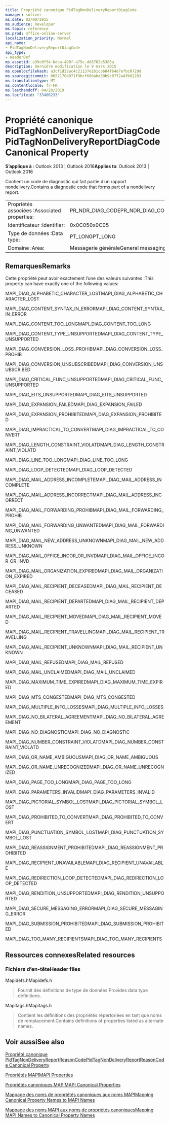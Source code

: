 ```yaml
---
title: Propriété canonique PidTagNonDeliveryReportDiagCode
manager: soliver
ms.date: 03/09/2015
ms.audience: Developer
ms.topic: reference
ms.prod: office-online-server
localization_priority: Normal
api_name:
- PidTagNonDeliveryReportDiagCode
api_type:
- HeaderDef
ms.assetid: a39c0f54-bdca-498f-a75c-dd8702e5385a
description: Dernière modification le 9 mars 2015
ms.openlocfilehash: a3cf1d32ac4c21137e1b1cbb04f64d7efbc0729d
ms.sourcegitcommit: 8657170d071f9bcf680aba50b9c07f2a4fb82283
ms.translationtype: MT
ms.contentlocale: fr-FR
ms.lasthandoff: 04/28/2019
ms.locfileid: "33406233"
---
```

# <a name="pidtagnondeliveryreportdiagcode-canonical-property"></a><span data-ttu-id="c26cc-103">Propriété canonique PidTagNonDeliveryReportDiagCode</span><span class="sxs-lookup"><span data-stu-id="c26cc-103">PidTagNonDeliveryReportDiagCode Canonical Property</span></span>

  
  
<span data-ttu-id="c26cc-104">**S’applique à** : Outlook 2013 | Outlook 2016</span><span class="sxs-lookup"><span data-stu-id="c26cc-104">**Applies to**: Outlook 2013 | Outlook 2016</span></span> 
  
<span data-ttu-id="c26cc-105">Contient un code de diagnostic qui fait partie d’un rapport nondelivery.</span><span class="sxs-lookup"><span data-stu-id="c26cc-105">Contains a diagnostic code that forms part of a nondelivery report.</span></span>
  
|||
|:-----|:-----|
|<span data-ttu-id="c26cc-106">Propriétés associées :</span><span class="sxs-lookup"><span data-stu-id="c26cc-106">Associated properties:</span></span>  <br/> |<span data-ttu-id="c26cc-107">PR_NDR_DIAG_CODE</span><span class="sxs-lookup"><span data-stu-id="c26cc-107">PR_NDR_DIAG_CODE</span></span>  <br/> |
|<span data-ttu-id="c26cc-108">Identificateur :</span><span class="sxs-lookup"><span data-stu-id="c26cc-108">Identifier:</span></span>  <br/> |<span data-ttu-id="c26cc-109">0x0C05</span><span class="sxs-lookup"><span data-stu-id="c26cc-109">0x0C05</span></span>  <br/> |
|<span data-ttu-id="c26cc-110">Type de données :</span><span class="sxs-lookup"><span data-stu-id="c26cc-110">Data type:</span></span>  <br/> |<span data-ttu-id="c26cc-111">PT_LONG</span><span class="sxs-lookup"><span data-stu-id="c26cc-111">PT_LONG</span></span>  <br/> |
|<span data-ttu-id="c26cc-112">Domaine :</span><span class="sxs-lookup"><span data-stu-id="c26cc-112">Area:</span></span>  <br/> |<span data-ttu-id="c26cc-113">Messagerie générale</span><span class="sxs-lookup"><span data-stu-id="c26cc-113">General messaging</span></span>  <br/> |
   
## <a name="remarks"></a><span data-ttu-id="c26cc-114">Remarques</span><span class="sxs-lookup"><span data-stu-id="c26cc-114">Remarks</span></span>

<span data-ttu-id="c26cc-115">Cette propriété peut avoir exactement l’une des valeurs suivantes :</span><span class="sxs-lookup"><span data-stu-id="c26cc-115">This property can have exactly one of the following values:</span></span>
  
<span data-ttu-id="c26cc-116">MAPI_DIAG_ALPHABETIC_CHARACTER_LOST</span><span class="sxs-lookup"><span data-stu-id="c26cc-116">MAPI_DIAG_ALPHABETIC_CHARACTER_LOST</span></span> 
  
> 
    
<span data-ttu-id="c26cc-117">MAPI_DIAG_CONTENT_SYNTAX_IN_ERROR</span><span class="sxs-lookup"><span data-stu-id="c26cc-117">MAPI_DIAG_CONTENT_SYNTAX_IN_ERROR</span></span> 
  
> 
    
<span data-ttu-id="c26cc-118">MAPI_DIAG_CONTENT_TOO_LONG</span><span class="sxs-lookup"><span data-stu-id="c26cc-118">MAPI_DIAG_CONTENT_TOO_LONG</span></span> 
  
> 
    
<span data-ttu-id="c26cc-119">MAPI_DIAG_CONTENT_TYPE_UNSUPPORTED</span><span class="sxs-lookup"><span data-stu-id="c26cc-119">MAPI_DIAG_CONTENT_TYPE_UNSUPPORTED</span></span> 
  
> 
    
<span data-ttu-id="c26cc-120">MAPI_DIAG_CONVERSION_LOSS_PROHIB</span><span class="sxs-lookup"><span data-stu-id="c26cc-120">MAPI_DIAG_CONVERSION_LOSS_PROHIB</span></span> 
  
> 
    
<span data-ttu-id="c26cc-121">MAPI_DIAG_CONVERSION_UNSUBSCRIBED</span><span class="sxs-lookup"><span data-stu-id="c26cc-121">MAPI_DIAG_CONVERSION_UNSUBSCRIBED</span></span> 
  
> 
    
<span data-ttu-id="c26cc-122">MAPI_DIAG_CRITICAL_FUNC_UNSUPPORTED</span><span class="sxs-lookup"><span data-stu-id="c26cc-122">MAPI_DIAG_CRITICAL_FUNC_UNSUPPORTED</span></span> 
  
> 
    
<span data-ttu-id="c26cc-123">MAPI_DIAG_EITS_UNSUPPORTED</span><span class="sxs-lookup"><span data-stu-id="c26cc-123">MAPI_DIAG_EITS_UNSUPPORTED</span></span> 
  
> 
    
<span data-ttu-id="c26cc-124">MAPI_DIAG_EXPANSION_FAILED</span><span class="sxs-lookup"><span data-stu-id="c26cc-124">MAPI_DIAG_EXPANSION_FAILED</span></span> 
  
> 
    
<span data-ttu-id="c26cc-125">MAPI_DIAG_EXPANSION_PROHIBITED</span><span class="sxs-lookup"><span data-stu-id="c26cc-125">MAPI_DIAG_EXPANSION_PROHIBITED</span></span> 
  
> 
    
<span data-ttu-id="c26cc-126">MAPI_DIAG_IMPRACTICAL_TO_CONVERT</span><span class="sxs-lookup"><span data-stu-id="c26cc-126">MAPI_DIAG_IMPRACTICAL_TO_CONVERT</span></span> 
  
> 
    
<span data-ttu-id="c26cc-127">MAPI_DIAG_LENGTH_CONSTRAINT_VIOLATD</span><span class="sxs-lookup"><span data-stu-id="c26cc-127">MAPI_DIAG_LENGTH_CONSTRAINT_VIOLATD</span></span> 
  
> 
    
<span data-ttu-id="c26cc-128">MAPI_DIAG_LINE_TOO_LONG</span><span class="sxs-lookup"><span data-stu-id="c26cc-128">MAPI_DIAG_LINE_TOO_LONG</span></span> 
  
> 
    
<span data-ttu-id="c26cc-129">MAPI_DIAG_LOOP_DETECTED</span><span class="sxs-lookup"><span data-stu-id="c26cc-129">MAPI_DIAG_LOOP_DETECTED</span></span> 
  
> 
    
<span data-ttu-id="c26cc-130">MAPI_DIAG_MAIL_ADDRESS_INCOMPLETE</span><span class="sxs-lookup"><span data-stu-id="c26cc-130">MAPI_DIAG_MAIL_ADDRESS_INCOMPLETE</span></span> 
  
> 
    
<span data-ttu-id="c26cc-131">MAPI_DIAG_MAIL_ADDRESS_INCORRECT</span><span class="sxs-lookup"><span data-stu-id="c26cc-131">MAPI_DIAG_MAIL_ADDRESS_INCORRECT</span></span> 
  
> 
    
<span data-ttu-id="c26cc-132">MAPI_DIAG_MAIL_FORWARDING_PROHIB</span><span class="sxs-lookup"><span data-stu-id="c26cc-132">MAPI_DIAG_MAIL_FORWARDING_PROHIB</span></span> 
  
> 
    
<span data-ttu-id="c26cc-133">MAPI_DIAG_MAIL_FORWARDING_UNWANTED</span><span class="sxs-lookup"><span data-stu-id="c26cc-133">MAPI_DIAG_MAIL_FORWARDING_UNWANTED</span></span> 
  
> 
    
<span data-ttu-id="c26cc-134">MAPI_DIAG_MAIL_NEW_ADDRESS_UNKNOWN</span><span class="sxs-lookup"><span data-stu-id="c26cc-134">MAPI_DIAG_MAIL_NEW_ADDRESS_UNKNOWN</span></span> 
  
> 
    
<span data-ttu-id="c26cc-135">MAPI_DIAG_MAIL_OFFICE_INCOR_OR_INVD</span><span class="sxs-lookup"><span data-stu-id="c26cc-135">MAPI_DIAG_MAIL_OFFICE_INCOR_OR_INVD</span></span> 
  
> 
    
<span data-ttu-id="c26cc-136">MAPI_DIAG_MAIL_ORGANIZATION_EXPIRED</span><span class="sxs-lookup"><span data-stu-id="c26cc-136">MAPI_DIAG_MAIL_ORGANIZATION_EXPIRED</span></span> 
  
> 
    
<span data-ttu-id="c26cc-137">MAPI_DIAG_MAIL_RECIPIENT_DECEASED</span><span class="sxs-lookup"><span data-stu-id="c26cc-137">MAPI_DIAG_MAIL_RECIPIENT_DECEASED</span></span> 
  
> 
    
<span data-ttu-id="c26cc-138">MAPI_DIAG_MAIL_RECIPIENT_DEPARTED</span><span class="sxs-lookup"><span data-stu-id="c26cc-138">MAPI_DIAG_MAIL_RECIPIENT_DEPARTED</span></span> 
  
> 
    
<span data-ttu-id="c26cc-139">MAPI_DIAG_MAIL_RECIPIENT_MOVED</span><span class="sxs-lookup"><span data-stu-id="c26cc-139">MAPI_DIAG_MAIL_RECIPIENT_MOVED</span></span> 
  
> 
    
<span data-ttu-id="c26cc-140">MAPI_DIAG_MAIL_RECIPIENT_TRAVELLING</span><span class="sxs-lookup"><span data-stu-id="c26cc-140">MAPI_DIAG_MAIL_RECIPIENT_TRAVELLING</span></span> 
  
> 
    
<span data-ttu-id="c26cc-141">MAPI_DIAG_MAIL_RECIPIENT_UNKNOWN</span><span class="sxs-lookup"><span data-stu-id="c26cc-141">MAPI_DIAG_MAIL_RECIPIENT_UNKNOWN</span></span> 
  
> 
    
<span data-ttu-id="c26cc-142">MAPI_DIAG_MAIL_REFUSED</span><span class="sxs-lookup"><span data-stu-id="c26cc-142">MAPI_DIAG_MAIL_REFUSED</span></span> 
  
> 
    
<span data-ttu-id="c26cc-143">MAPI_DIAG_MAIL_UNCLAIMED</span><span class="sxs-lookup"><span data-stu-id="c26cc-143">MAPI_DIAG_MAIL_UNCLAIMED</span></span> 
  
> 
    
<span data-ttu-id="c26cc-144">MAPI_DIAG_MAXIMUM_TIME_EXPIRED</span><span class="sxs-lookup"><span data-stu-id="c26cc-144">MAPI_DIAG_MAXIMUM_TIME_EXPIRED</span></span> 
  
> 
    
<span data-ttu-id="c26cc-145">MAPI_DIAG_MTS_CONGESTED</span><span class="sxs-lookup"><span data-stu-id="c26cc-145">MAPI_DIAG_MTS_CONGESTED</span></span> 
  
> 
    
<span data-ttu-id="c26cc-146">MAPI_DIAG_MULTIPLE_INFO_LOSSES</span><span class="sxs-lookup"><span data-stu-id="c26cc-146">MAPI_DIAG_MULTIPLE_INFO_LOSSES</span></span> 
  
> 
    
<span data-ttu-id="c26cc-147">MAPI_DIAG_NO_BILATERAL_AGREEMENT</span><span class="sxs-lookup"><span data-stu-id="c26cc-147">MAPI_DIAG_NO_BILATERAL_AGREEMENT</span></span> 
  
> 
    
<span data-ttu-id="c26cc-148">MAPI_DIAG_NO_DIAGNOSTIC</span><span class="sxs-lookup"><span data-stu-id="c26cc-148">MAPI_DIAG_NO_DIAGNOSTIC</span></span> 
  
> 
    
<span data-ttu-id="c26cc-149">MAPI_DIAG_NUMBER_CONSTRAINT_VIOLATD</span><span class="sxs-lookup"><span data-stu-id="c26cc-149">MAPI_DIAG_NUMBER_CONSTRAINT_VIOLATD</span></span> 
  
> 
    
<span data-ttu-id="c26cc-150">MAPI_DIAG_OR_NAME_AMBIGUOUS</span><span class="sxs-lookup"><span data-stu-id="c26cc-150">MAPI_DIAG_OR_NAME_AMBIGUOUS</span></span> 
  
> 
    
<span data-ttu-id="c26cc-151">MAPI_DIAG_OR_NAME_UNRECOGNIZED</span><span class="sxs-lookup"><span data-stu-id="c26cc-151">MAPI_DIAG_OR_NAME_UNRECOGNIZED</span></span> 
  
> 
    
<span data-ttu-id="c26cc-152">MAPI_DIAG_PAGE_TOO_LONG</span><span class="sxs-lookup"><span data-stu-id="c26cc-152">MAPI_DIAG_PAGE_TOO_LONG</span></span> 
  
> 
    
<span data-ttu-id="c26cc-153">MAPI_DIAG_PARAMETERS_INVALID</span><span class="sxs-lookup"><span data-stu-id="c26cc-153">MAPI_DIAG_PARAMETERS_INVALID</span></span> 
  
> 
    
<span data-ttu-id="c26cc-154">MAPI_DIAG_PICTORIAL_SYMBOL_LOST</span><span class="sxs-lookup"><span data-stu-id="c26cc-154">MAPI_DIAG_PICTORIAL_SYMBOL_LOST</span></span> 
  
> 
    
<span data-ttu-id="c26cc-155">MAPI_DIAG_PROHIBITED_TO_CONVERT</span><span class="sxs-lookup"><span data-stu-id="c26cc-155">MAPI_DIAG_PROHIBITED_TO_CONVERT</span></span> 
  
> 
    
<span data-ttu-id="c26cc-156">MAPI_DIAG_PUNCTUATION_SYMBOL_LOST</span><span class="sxs-lookup"><span data-stu-id="c26cc-156">MAPI_DIAG_PUNCTUATION_SYMBOL_LOST</span></span> 
  
> 
    
<span data-ttu-id="c26cc-157">MAPI_DIAG_REASSIGNMENT_PROHIBITED</span><span class="sxs-lookup"><span data-stu-id="c26cc-157">MAPI_DIAG_REASSIGNMENT_PROHIBITED</span></span> 
  
> 
    
<span data-ttu-id="c26cc-158">MAPI_DIAG_RECIPIENT_UNAVAILABLE</span><span class="sxs-lookup"><span data-stu-id="c26cc-158">MAPI_DIAG_RECIPIENT_UNAVAILABLE</span></span> 
  
> 
    
<span data-ttu-id="c26cc-159">MAPI_DIAG_REDIRECTION_LOOP_DETECTED</span><span class="sxs-lookup"><span data-stu-id="c26cc-159">MAPI_DIAG_REDIRECTION_LOOP_DETECTED</span></span> 
  
> 
    
<span data-ttu-id="c26cc-160">MAPI_DIAG_RENDITION_UNSUPPORTED</span><span class="sxs-lookup"><span data-stu-id="c26cc-160">MAPI_DIAG_RENDITION_UNSUPPORTED</span></span> 
  
> 
    
<span data-ttu-id="c26cc-161">MAPI_DIAG_SECURE_MESSAGING_ERROR</span><span class="sxs-lookup"><span data-stu-id="c26cc-161">MAPI_DIAG_SECURE_MESSAGING_ERROR</span></span> 
  
> 
    
<span data-ttu-id="c26cc-162">MAPI_DIAG_SUBMISSION_PROHIBITED</span><span class="sxs-lookup"><span data-stu-id="c26cc-162">MAPI_DIAG_SUBMISSION_PROHIBITED</span></span> 
  
> 
    
<span data-ttu-id="c26cc-163">MAPI_DIAG_TOO_MANY_RECIPIENTS</span><span class="sxs-lookup"><span data-stu-id="c26cc-163">MAPI_DIAG_TOO_MANY_RECIPIENTS</span></span> 
  
> 
    
## <a name="related-resources"></a><span data-ttu-id="c26cc-164">Ressources connexes</span><span class="sxs-lookup"><span data-stu-id="c26cc-164">Related resources</span></span>

### <a name="header-files"></a><span data-ttu-id="c26cc-165">Fichiers d’en-tête</span><span class="sxs-lookup"><span data-stu-id="c26cc-165">Header files</span></span>

<span data-ttu-id="c26cc-166">Mapidefs.h</span><span class="sxs-lookup"><span data-stu-id="c26cc-166">Mapidefs.h</span></span>
  
> <span data-ttu-id="c26cc-167">Fournit des définitions de type de données.</span><span class="sxs-lookup"><span data-stu-id="c26cc-167">Provides data type definitions.</span></span>
    
<span data-ttu-id="c26cc-168">Mapitags.h</span><span class="sxs-lookup"><span data-stu-id="c26cc-168">Mapitags.h</span></span>
  
> <span data-ttu-id="c26cc-169">Contient les définitions des propriétés répertoriées en tant que noms de remplacement.</span><span class="sxs-lookup"><span data-stu-id="c26cc-169">Contains definitions of properties listed as alternate names.</span></span>
    
## <a name="see-also"></a><span data-ttu-id="c26cc-170">Voir aussi</span><span class="sxs-lookup"><span data-stu-id="c26cc-170">See also</span></span>



[<span data-ttu-id="c26cc-171">Propriété canonique PidTagNonDeliveryReportReasonCode</span><span class="sxs-lookup"><span data-stu-id="c26cc-171">PidTagNonDeliveryReportReasonCode Canonical Property</span></span>](pidtagnondeliveryreportreasoncode-canonical-property.md)


[<span data-ttu-id="c26cc-172">Propriétés MAPI</span><span class="sxs-lookup"><span data-stu-id="c26cc-172">MAPI Properties</span></span>](mapi-properties.md)
  
[<span data-ttu-id="c26cc-173">Propriétés canoniques MAPI</span><span class="sxs-lookup"><span data-stu-id="c26cc-173">MAPI Canonical Properties</span></span>](mapi-canonical-properties.md)
  
[<span data-ttu-id="c26cc-174">Mappage des noms de propriétés canoniques aux noms MAPI</span><span class="sxs-lookup"><span data-stu-id="c26cc-174">Mapping Canonical Property Names to MAPI Names</span></span>](mapping-canonical-property-names-to-mapi-names.md)
  
[<span data-ttu-id="c26cc-175">Mappage des noms MAPI aux noms de propriétés canoniques</span><span class="sxs-lookup"><span data-stu-id="c26cc-175">Mapping MAPI Names to Canonical Property Names</span></span>](mapping-mapi-names-to-canonical-property-names.md)

